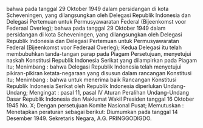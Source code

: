  bahwa pada tanggal 29 Oktober 1949 dalam persidangan di kota Scheveningen, yang dilangsungkan oleh Delegasi Republik Indonesia dan Delegasi Pertemuan untuk Permusyawaratan Federal (Bijeenkomst voor Federaal Overleg); bahwa pada tanggal 29 Oktober 1949 dalam persidangan di kota Scheveningen, yang dilangsungkan oleh Delegasi Republik Indonesia dan Delegasi Pertemuan untuk Permusyawaratan Federal (Bijeenkomst voor Federaal Overleg); Kedua Delegasi itu telah membubuhkan tanda-tangan parap pada Piagam Persetujuan, menyetujui naskah Konstitusi Republik Indonesia Serikat yang dilampirkan pada Piagam itu;
Menimbang :
 bahwa Delegasi Republik Indonesia telah menyetujui pikiran-pikiran ketata-negaraan yang disusun dalam rancangan Konstitusi itu;
Menimbang :
 bahwa untuk menerima baik Rancangan Konstitusi Republik Indonesia Serikat oleh Republik Indonesia diperlukan Undang-Undang;
Mengingat :
 pasal 11, pasal IV Aturan Peralihan Undang-Undang Dasar Republik Indonesia dan Maklumat Wakil Presiden tanggal 16 Oktober 1945 No. X; Dengan persetujuan Komite Nasional Pusat; Memutuskan : Menetapkan peraturan sebagai berikut: Diumumkan pada tanggal 14 Desember 1949. Sekretaris Negara, A.G. PRINGGODIGDO.